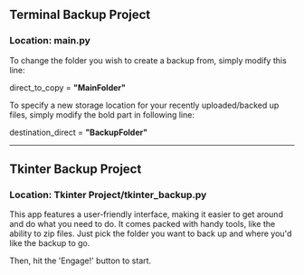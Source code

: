 ## Terminal Backup Project
### Location: main.py

To change the folder you wish to create a backup from, simply modify this line: 

direct_to_copy = **"MainFolder"**

To specify a new storage location for your recently uploaded/backed up files, simply modify the bold part in following line:

 destination_direct = **"BackupFolder"**

----

## Tkinter Backup Project
### Location: Tkinter Project/tkinter_backup.py

This app features a user-friendly interface, making it easier to get around and do what you need to do. It comes packed with handy tools, like the ability to zip files. Just pick the folder you want to back up and where you'd like the backup to go. 

Then, hit the 'Engage!' button to start.

